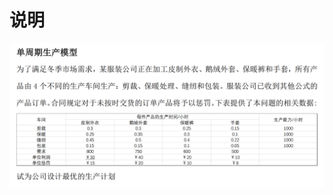 # 说明

![image](https://github.com/zenghang-feng/operation_optimization/blob/main/01-线性规划-生产库存控制/图片附件/pic_1.png)